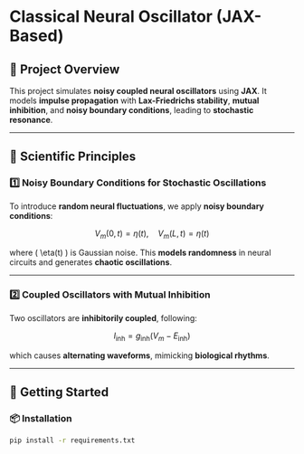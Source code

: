 # Classical Neural Oscillator (JAX-Based)

## 📌 Project Overview
This project simulates **noisy coupled neural oscillators** using **JAX**. It models **impulse propagation** with **Lax-Friedrichs stability**, **mutual inhibition**, and **noisy boundary conditions**, leading to **stochastic resonance**.

---

## 📖 Scientific Principles

### **1️⃣ Noisy Boundary Conditions for Stochastic Oscillations**
To introduce **random neural fluctuations**, we apply **noisy boundary conditions**:

$$
V_m(0, t) = \eta(t), \quad V_m(L, t) = \eta(t)
$$

where \( \eta(t) \) is Gaussian noise. This **models randomness** in neural circuits and generates **chaotic oscillations**.

---

### **2️⃣ Coupled Oscillators with Mutual Inhibition**
Two oscillators are **inhibitorily coupled**, following:

$$
I_{\text{inh}} = g_{\text{inh}} (V_m - E_{\text{inh}})
$$

which causes **alternating waveforms**, mimicking **biological rhythms**.

---

## 🚀 Getting Started
### **📦 Installation**
```sh
pip install -r requirements.txt
